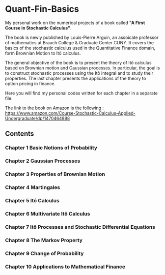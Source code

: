 # Quant-Fin-Basics
My personal work on the numerical projects of a book called **"A First Course in Stochastic Calculus"**.

The book is newly published by Louis-Pierre Arguin, an assoicate professor of mathematics at Brauch College & Graduate Center CUNY. It covers the basics of the stochastic calculus used in the Quantitative Finance domain, form Brownian Motion to Itô calculus.

The general objective of the book is to present the theory of Itô calculus based on Brownian motion and Gaussian processes. In particular, the goal is to construct stochastic processes using the Itô integral and to study their properties. The last chapter presents the applications of the theory to option pricing in finance.

Here you will find my personal codes written for each chapter in a separate file.

The link to the book on Amazon is the following : https://www.amazon.com/Course-Stochastic-Calculus-Applied-Undergraduate/dp/1470464888

## Contents

### Chapter 1 Basic Notions of Probability

### Chapter 2 Gaussian Processes

### Chapter 3 Properties of Brownian Motion

### Chapter 4 Martingales

### Chapter 5 Itô Calculus

### Chapter 6 Multivariate Itô Calculus

### Chapter 7 Itô Processes and Stochastic Differential Equations

### Chapter 8 The Markov Property

### Chapter 9 Change of Probability

### Chapter 10 Applications to Mathematical Finance

